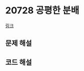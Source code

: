 # 20728 공평한 분배

[링크](https://swexpertacademy.com/main/code/problem/problemDetail.do?contestProbId=AY6cg0MKeVkDFAXt)

## 문제 해설

## 코드 해설